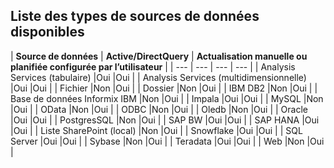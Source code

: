 ## <a name="list-of-available-data-source-types"></a>Liste des types de sources de données disponibles
| **Source de données** | **Active/DirectQuery** | **Actualisation manuelle ou planifiée configurée par l’utilisateur** |
| --- | --- | --- | --- |
| Analysis Services (tabulaire) |Oui |Oui |
| Analysis Services (multidimensionnelle) |Oui |Oui |
| Fichier |Non |Oui |
| Dossier |Non |Oui |
| IBM DB2 |Non |Oui |
| Base de données Informix IBM |Non |Oui |
| Impala |Oui |Oui |
| MySQL |Non |Oui |
| OData |Non |Oui |
| ODBC |Non |Oui |
| Oledb |Non |Oui |
| Oracle |Oui |Oui |
| PostgresSQL |Non |Oui |
| SAP BW |Oui |Oui |
| SAP HANA |Oui |Oui |
| Liste SharePoint (local) |Non |Oui |
| Snowflake |Oui |Oui |
| SQL Server |Oui |Oui |
| Sybase |Non |Oui |
| Teradata |Oui |Oui |
| Web |Non |Oui |

